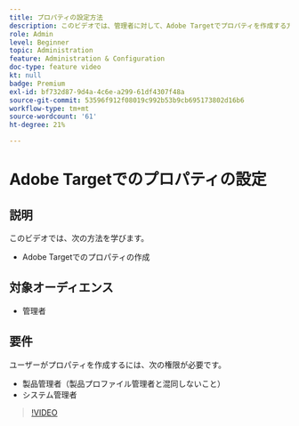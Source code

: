 ```yaml
---
title: プロパティの設定方法
description: このビデオでは、管理者に対して、Adobe Targetでプロパティを作成する方法を説明します。
role: Admin
level: Beginner
topic: Administration
feature: Administration & Configuration
doc-type: feature video
kt: null
badge: Premium
exl-id: bf732d87-9d4a-4c6e-a299-61df4307f48a
source-git-commit: 53596f912f08019c992b53b9cb695173802d16b6
workflow-type: tm+mt
source-wordcount: '61'
ht-degree: 21%

---
```


# Adobe Targetでのプロパティの設定

## 説明

このビデオでは、次の方法を学びます。

* Adobe Targetでのプロパティの作成

## 対象オーディエンス

* 管理者

## 要件

ユーザーがプロパティを作成するには、次の権限が必要です。

* 製品管理者（製品プロファイル管理者と混同しないこと）
* システム管理者

>[!VIDEO](https://video.tv.adobe.com/v/18990/?quality=12)
